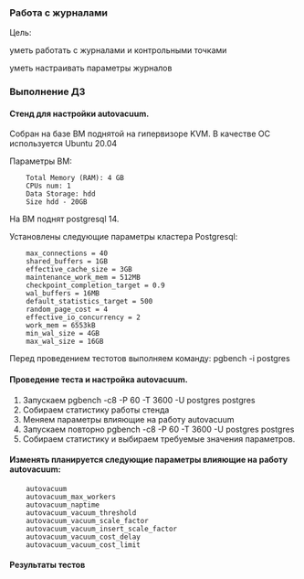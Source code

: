 ### Работа с журналами

Цель:

уметь работать с журналами и контрольными точками

уметь настраивать параметры журналов

### Выполнение ДЗ

#### Стенд для настройки autovacuum.

Собран на базе ВМ поднятой на гипервизоре KVM. В качестве ОС используется Ubuntu 20.04

Параметры ВМ:

        Total Memory (RAM): 4 GB
        CPUs num: 1
        Data Storage: hdd
        Size hdd - 20GB
    
На ВМ поднят postgresql 14.

Установлены следующие параметры кластера Postgresql:

        max_connections = 40
        shared_buffers = 1GB
        effective_cache_size = 3GB
        maintenance_work_mem = 512MB
        checkpoint_completion_target = 0.9
        wal_buffers = 16MB
        default_statistics_target = 500
        random_page_cost = 4
        effective_io_concurrency = 2
        work_mem = 6553kB
        min_wal_size = 4GB
        max_wal_size = 16GB

Перед проведением тестотов выполняем команду:
     pgbench -i postgres

#### Проведение теста и настройка autovacuum.

1. Запускаем pgbench -c8 -P 60 -T 3600 -U postgres postgres
2. Собираем статистику работы стенда
3. Меняем параметры влияющие на работу autovacuum 
4. Запускаем повторно pgbench -c8 -P 60 -T 3600 -U postgres postgres
5. Собираем статистику и выбираем требуемые значения параметров.

#### Изменять планируется следующие параметры влияющие на работу autovacuum:

        autovacuum
        autovacuum_max_workers
        autovacuum_naptime
        autovacuum_vacuum_threshold
        autovacuum_vacuum_scale_factor
        autovacuum_vacuum_insert_scale_factor
        autovacuum_vacuum_cost_delay
        autovacuum_vacuum_cost_limit

#### Результаты тестов




